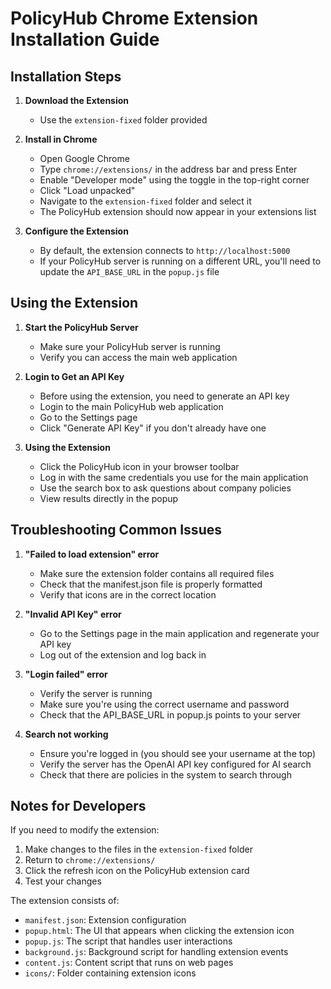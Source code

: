 # PolicyHub Chrome Extension Installation Guide

## Installation Steps

1. **Download the Extension**
   - Use the `extension-fixed` folder provided

2. **Install in Chrome**
   - Open Google Chrome
   - Type `chrome://extensions/` in the address bar and press Enter
   - Enable "Developer mode" using the toggle in the top-right corner
   - Click "Load unpacked"
   - Navigate to the `extension-fixed` folder and select it
   - The PolicyHub extension should now appear in your extensions list

3. **Configure the Extension**
   - By default, the extension connects to `http://localhost:5000`
   - If your PolicyHub server is running on a different URL, you'll need to update the `API_BASE_URL` in the `popup.js` file

## Using the Extension

1. **Start the PolicyHub Server**
   - Make sure your PolicyHub server is running
   - Verify you can access the main web application

2. **Login to Get an API Key**
   - Before using the extension, you need to generate an API key
   - Login to the main PolicyHub web application
   - Go to the Settings page
   - Click "Generate API Key" if you don't already have one

3. **Using the Extension**
   - Click the PolicyHub icon in your browser toolbar
   - Log in with the same credentials you use for the main application
   - Use the search box to ask questions about company policies
   - View results directly in the popup

## Troubleshooting Common Issues

1. **"Failed to load extension" error**
   - Make sure the extension folder contains all required files
   - Check that the manifest.json file is properly formatted
   - Verify that icons are in the correct location

2. **"Invalid API Key" error**
   - Go to the Settings page in the main application and regenerate your API key
   - Log out of the extension and log back in

3. **"Login failed" error**
   - Verify the server is running
   - Make sure you're using the correct username and password
   - Check that the API_BASE_URL in popup.js points to your server

4. **Search not working**
   - Ensure you're logged in (you should see your username at the top)
   - Verify the server has the OpenAI API key configured for AI search
   - Check that there are policies in the system to search through

## Notes for Developers

If you need to modify the extension:

1. Make changes to the files in the `extension-fixed` folder
2. Return to `chrome://extensions/`
3. Click the refresh icon on the PolicyHub extension card
4. Test your changes

The extension consists of:
- `manifest.json`: Extension configuration
- `popup.html`: The UI that appears when clicking the extension icon
- `popup.js`: The script that handles user interactions
- `background.js`: Background script for handling extension events
- `content.js`: Content script that runs on web pages
- `icons/`: Folder containing extension icons